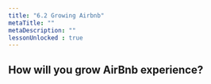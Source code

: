 ```yaml
---
title: "6.2 Growing Airbnb"
metaTitle: ""
metaDescription: ""
lessonUnlocked : true
---
```



## How will you grow AirBnb experience?


<YoutubeView id="GaWUpUeYAEc"/>